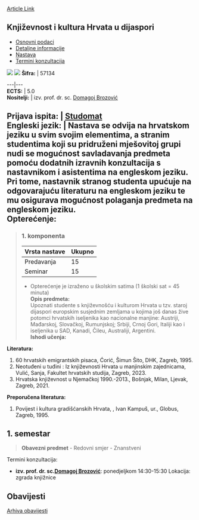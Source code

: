 [Article Link](https://www.fhs.hr/predmet/kkhud)

## Književnost i kultura Hrvata u dijaspori
  * [Osnovni podaci](https://www.fhs.hr/predmet/kkhud#v1id-523770_520181_1_0 "Osnovni podaci")
  * [Detaljne informacije](https://www.fhs.hr/predmet/kkhud#v1id-523770_520181_1_1 "Detaljne informacije")
  * [Nastava](https://www.fhs.hr/predmet/kkhud#v1id-523770_520181_1_2 "Nastava")
  * [Termini konzultacija](https://www.fhs.hr/predmet/kkhud#v1id-523770_520181_1_3 "Termini konzultacija")


[![](https://www.fhs.hr/img/flags/gif/hr.gif)](https://www.fhs.hr/predmet/kkhud) [![](https://www.fhs.hr/img/flags/gif/gb.gif)](https://www.fhs.hr/en/course/lacotcitd)
**Šifra:** |  57134  
  
---|---  
**ECTS:** |  5.0   
**Nositelji:** |  izv. prof. dr. sc. [Domagoj Brozović](https://www.fhs.hr/djelatnik/domagoj.brozovic)   
  
**Prijava ispita:** |  [Studomat](http://www.isvu.hr/studomat)  
**Engleski jezik:** |  Nastava se odvija na hrvatskom jeziku u svim svojim elementima, a stranim studentima koji su pridruženi mješovitoj grupi nudi se mogućnost savladavanja predmeta pomoću dodatnih izravnih konzultacija s nastavnikom i asistentima na engleskom jeziku. Pri tome, nastavnik stranog studenta upućuje na odgovarajuću literaturu na engleskom jeziku te mu osigurava mogućnost polaganja predmeta na engleskom jeziku.   
**Opterećenje:**  
---  
> ### 1. komponenta
> | Vrsta nastave | Ukupno  
> ---|---  
> Predavanja | 15  
> Seminar | 15  
> * Opterećenje je izraženo u školskim satima (1 školski sat = 45 minuta)   
**Opis predmeta:**  
> Upoznati studente s književnošću i kulturom Hrvata u tzv. staroj dijaspori europskim susjednim zemljama u kojima još danas žive potomci hrvatskih iseljenika kao nacionalne manjine: Austriji, Mađarskoj, Slovačkoj, Rumunjskoj; Srbiji, Crnoj Gori, Italiji kao i iseljenika u SAD, Kanadi, Čileu, Australiji, Argentini.  
**Ishodi učenja:**  

  
**Literatura:**  
  1. 60 hrvatskih emigrantskih pisaca, Ćorić, Šimun Šito, DHK, Zagreb, 1995. 
  2. Neotuđeni u tuđini : Iz književnosti Hrvata u manjinskim zajednicama, Vulić, Sanja, Fakultet hrvatskih studija, Zagreb, 2023. 
  3. Hrvatska književnost u Njemačkoj 1990.-2013., Bošnjak, Milan, Ljevak, Zagreb, 2021. 

  
**Preporučena literatura:**  
  1. Povijest i kultura gradišćanskih Hrvata, , Ivan Kampuš, ur., Globus, Zagreb, 1995.

  
**1. semestar**  
---  
> **Obavezni predmet** - Redovni smjer - Znanstveni  
>   
Termini konzultacija: 
  * **izv. prof. dr. sc.[Domagoj Brozović](https://www.fhs.hr/djelatnik/domagoj.brozovic)**: 
ponedjeljkom 14:30-15:30
Lokacija: zgrada knjižnice 


## Obavijesti
[Arhiva obavijesti](https://www.fhs.hr/predmet/kkhud?@=20p35#news_81004 "Arhiva obavijesti")
